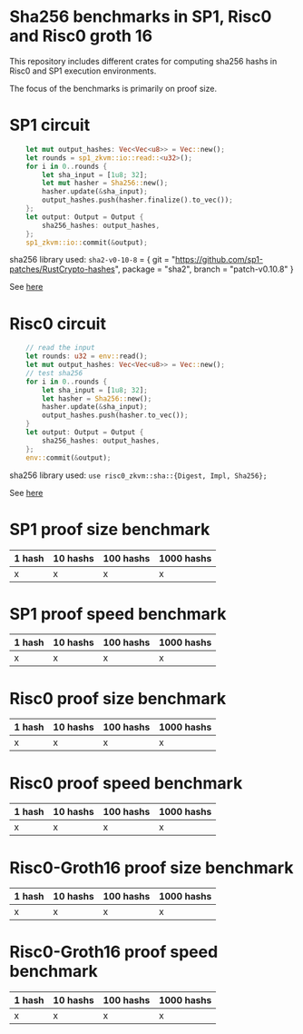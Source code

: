 # Sha256 benchmarks in SP1, Risc0 and Risc0 groth 16

This repository includes different crates for computing sha256 hashs in Risc0 and SP1 execution environments.

The focus of the benchmarks is primarily on proof size.

# SP1 circuit

```rust
    let mut output_hashes: Vec<Vec<u8>> = Vec::new();
    let rounds = sp1_zkvm::io::read::<u32>();
    for i in 0..rounds {
        let sha_input = [1u8; 32];
        let mut hasher = Sha256::new();
        hasher.update(&sha_input);
        output_hashes.push(hasher.finalize().to_vec());
    };
    let output: Output = Output {
        sha256_hashes: output_hashes,
    };
    sp1_zkvm::io::commit(&output);
```

sha256 library used: `sha2-v0-10-8` = { git = "https://github.com/sp1-patches/RustCrypto-hashes", package = "sha2", branch = "patch-v0.10.8" }

See [here](https://github.com/sp1-patches/RustCrypto-hashes)

# Risc0 circuit

```rust
    // read the input
    let rounds: u32 = env::read();
    let mut output_hashes: Vec<Vec<u8>> = Vec::new();
    // test sha256
    for i in 0..rounds {
        let sha_input = [1u8; 32];
        let hasher = Sha256::new();
        hasher.update(&sha_input);
        output_hashes.push(hasher.to_vec());
    }
    let output: Output = Output {
        sha256_hashes: output_hashes,
    };
    env::commit(&output);
```

sha256 library used: `use risc0_zkvm::sha::{Digest, Impl, Sha256};`

See [here](https://crates.io/crates/risc0-zkvm)

# SP1 proof size benchmark 

| 1 hash | 10 hashs | 100 hashs | 1000 hashs |
| --- | --- | --- | --- |
| x | x | x | x |

# SP1 proof speed benchmark
| 1 hash | 10 hashs | 100 hashs | 1000 hashs |
| --- | --- | --- | --- |
| x | x | x | x |

# Risc0 proof size benchmark

| 1 hash | 10 hashs | 100 hashs | 1000 hashs |
| --- | --- | --- | --- |
| x | x | x | x |

# Risc0 proof speed benchmark

| 1 hash | 10 hashs | 100 hashs | 1000 hashs |
| --- | --- | --- | --- |
| x | x | x | x |

# Risc0-Groth16 proof size benchmark

| 1 hash | 10 hashs | 100 hashs | 1000 hashs |
| --- | --- | --- | --- |
| x | x | x | x |

# Risc0-Groth16 proof speed benchmark

| 1 hash | 10 hashs | 100 hashs | 1000 hashs |
| --- | --- | --- | --- |
| x | x | x | x |

